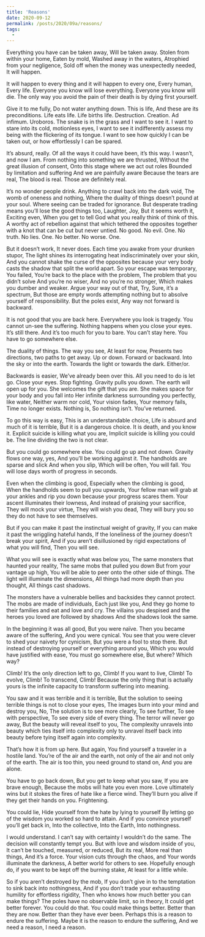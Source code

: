 ```yaml
---
title: 'Reasons'
date: 2020-09-12
permalink: /posts/2020/09a/reasons/
tags:
  -
---
```


Everything you have can be taken away,
Will be taken away.
Stolen from within your home,
Eaten by mold,
Washed away in the waters,
Atrophied from your negligence,
Sold off when the money was unexpectedly needed,
It will happen.

It will happen to every thing and it will happen to every one,
Every human,
Every life.
Everyone you know will lose everything.
Everyone you know will die.
The only way you avoid the pain of their death is by dying first yourself.

Give it to me fully,
Do not water anything down.
This is life,
And these are its preconditions.
Life eats life.
Life births life.
Destruction.
Creation.
Ad infimum.
Uroboros.
The snake is in the grass and I want to see it.
I want to stare into its cold, motionless eyes,
I want to see it indifferently assess my being with the flickering of its tongue.
I want to see how quickly I can be taken out,
or how effortlessly I can be spared.

It’s absurd, really.
Of all the ways it could have been, it’s this way.
I wasn’t, and now I am.
From nothing into something we are thrusted,
Without the great illusion of consent,
Onto this stage where we act out roles
Bounded by limitation and suffering
And we are painfully aware
Because the tears are real,
The blood is real.
Those are definitely real.

It’s no wonder people drink.
Anything to crawl back into the dark void,
The womb of oneness and nothing,
Where the duality of things doesn’t pound at your soul.
Where seeing can be traded for ignorance.
But desperate trading means you’ll lose the good things too,
Laughter,
Joy,
But it seems worth it,
Exciting even,
When you get to tell God what you really think of think of this.
A worthy act of rebellion against that which tethered the opposites together with a knot that can be cut but never untied.
No good. No evil. One.
No truth. No lies. One.
No better. No worse. One.

But it doesn’t work,
It never does.
Each time you awake from your drunken stupor,
The light shines its interrogating heat indiscriminately over your skin,
And you cannot shake the curse of the opposites because your very body casts the shadow that split the world apart.
So your escape was temporary,
You failed,
You’re back to the place with the problem,
The problem that you didn’t solve
And you’re no wiser, 
And no  you’re no stronger, 
Which makes you dumber and weaker.
Argue your way out of that,
Try,
Sure, it’s a spectrum,
But those are empty words attempting nothing but to absolve yourself of responsibility.
But the poles exist,
Any way not forward is backward.

It is not good that you are back here.
Everywhere you look is tragedy.
You cannot un-see the suffering.
Nothing happens when you close your eyes.
It’s still there.
And it’s too much for you to bare.
You can’t stay here.
You have to go somewhere else.

The duality of things.
The way you see, 
At least for now,
Presents two directions, two paths to get away.
Up or down.
Forward or backward.
Into the sky or into the earth.
Towards the light or towards the dark.
Either/or.

Backwards is easier,
We’ve already been over this.
All you need to do is let go.
Close your eyes.
Stop fighting.
Gravity pulls you down.
The earth will open up for you.
She welcomes the gift that you are.
She makes space for your body and you fall into
Her infinite darkness
surrounding you perfectly,
like water,
Neither warm nor cold,
Your vision fades,
Your memory fails,
Time no longer exists.
Nothing is,
So nothing isn’t.
You’ve returned.

To go this way is easy,
This is an understandable choice, 
Life is absurd and much of it is terrible,
But it is a dangerous choice.
It is death, and you know it.
Explicit suicide is killing what you are,
Implicit suicide is killing you could be.
The line dividing the two is not clear.

But you could go somewhere else.
You could go up and not down.
Gravity flows one way, yes,
And you’ll be working against it.
The handholds are sparse and slick
And when you slip,
Which will be often,
You will fall.
You will lose days worth of progress in seconds.

Even when the climbing is good,
Especially when the climbing is good,
When the handholds seem to pull you upwards,
Your fellow man will grab at your ankles and rip you down
because your progress scares them.
Your ascent illuminates their lowness,
And instead of praising your sacrifice,
They will mock your virtue,
They will wish you dead,
They will bury you so they do not have to see themselves.

But if you can make it past the instinctual weight of gravity,
If you can make it past the wriggling hateful hands,
If the loneliness of the journey doesn’t break your spirit,
And if you aren’t disillusioned by rigid expectations of what you will find,
Then you will see.

What you will see is exactly what was below you,
The same monsters that haunted your reality,
The same mobs that pulled you down
But from your vantage up high,
You will be able to peer onto the other side of things.
The light will illuminate the dimensions,
All things had more depth than you thought,
All things cast shadows.

The monsters have a vulnerable bellies and backsides they cannot protect.
The mobs are made of individuals,
Each just like you,
And they go home to their families and eat and love and cry.
The villains you despised and the heroes you loved are followed by shadows
And the shadows look the same.

In the beginning it was all good,
But you were naïve.
Then you became aware of the suffering, 
And you were cynical.
You see that you were clever to shed your naivety for cynicism, 
But you were a fool to stop there.
But instead of destroying yourself or everything around you,
Which you would have justified with ease,
You must go somewhere else,
But where?
Which way?

Climb!
It’s the only direction left to go,
Climb!
If you want to live,
Climb!
To evolve,
Climb!
To transcend,
Climb!
Because the only thing that is actually yours is the infinite capacity to transform suffering into meaning.

You saw and it was terrible and it is terrible,
But the solution to seeing terrible things is not to close your eyes,
The images burn into your mind and destroy you,
No,
The solution is to see more clearly,
To see further,
To see with perspective,
To see every side of every thing.
The terror will never go away,
But the beauty will reveal itself to you,
The complexity unravels into beauty which ties itself into complexity only to unravel itself back into beauty before tying itself again into complexity.

That’s how it is from up here.
But again,
You find yourself a traveler in a hostile land.
You’re of the air and the earth, not only of the air and not only of the earth.
The air is too thin, 
you need ground to stand on,
And you are alone.

You have to go back down,
But you get to keep what you saw,
If you are brave enough,
Because the mobs will hate you even more.
Love ultimately wins but it stokes the fires of hate like a fierce wind.
They’ll burn you alive if they get their hands on you.
Frightening.

You could lie,
Hide yourself from the hate by lying to yourself
By letting go of the wisdom you worked so hard to attain.
And if you convince yourself you’ll get back in,
Into the collective,
Into the Earth,
Into nothingness.

I would understand.
I can’t say with certainty I wouldn’t do the same.
The decision will constantly tempt you.
But with love and wisdom inside of you,
It can’t be touched, measured, or reduced,
But its real,
More real than things,
And it’s a force.
Your vision cuts through the chaos, and
Your words illuminate the darkness,
A better world for others to see.
Hopefully enough do, if you want to be kept off the burning stake,
At least for a little while.

So if you aren’t destroyed by the mob,
If you don’t give in to the temptation to sink back into nothingness,
And if you don’t trade your exhausting humility for effortless rigidity,
Then who knows how much better you can make things?
The poles have no observable limit,
so in theory,
It could get better forever.
You could do that.
You could make things better.
Better than they are now.
Better than they have ever been.
Perhaps this is a reason to endure the suffering.
Maybe it is the reason to endure the suffering,
And we need a reason,
I need a reason.







